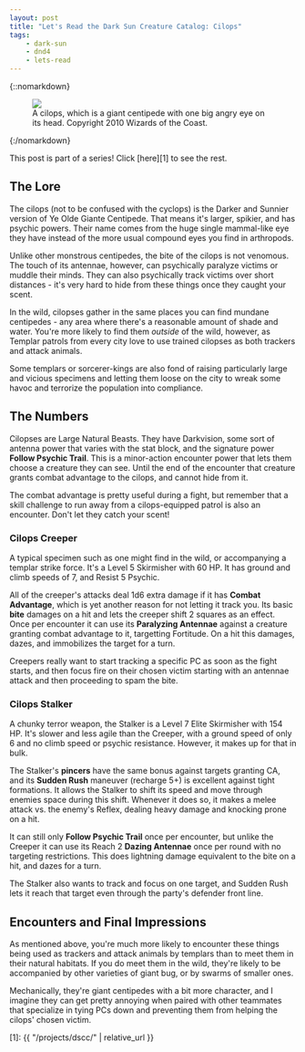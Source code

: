 ```yaml
---
layout: post
title: "Let's Read the Dark Sun Creature Catalog: Cilops"
tags:
    - dark-sun
    - dnd4
    - lets-read
---
```


{::nomarkdown}
<figure class="center">
  <img src="{{ "/assets/wir-dscc-cilops.jpeg" | absolute_url }}"/>
  <figcaption>
    A cilops, which is a giant centipede with one big angry eye on its head.
    Copyright 2010 Wizards of the Coast.
  </figcaption>
</figure>
{:/nomarkdown}

This post is part of a series! Click [here][1] to see the rest.

## The Lore

The cilops (not to be confused with the cyclops) is the Darker and Sunnier
version of Ye Olde Giante Centipede. That means it's larger, spikier, and has
psychic powers. Their name comes from the huge single mammal-like eye they have
instead of the more usual compound eyes you find in arthropods.

Unlike other monstrous centipedes, the bite of the cilops is not venomous. The
touch of its antennae, however, can psychically paralyze victims or muddle their
minds. They can also psychically track victims over short distances - it's very
hard to hide from these things once they caught your scent.

In the wild, cilopses gather in the same places you can find mundane
centipedes - any area where there's a reasonable amount of shade and
water. You're more likely to find them _outside_ of the wild, however, as
Templar patrols from every city love to use trained cilopses as both trackers
and attack animals.

Some templars or sorcerer-kings are also fond of raising particularly large and
vicious specimens and letting them loose on the city to wreak some havoc and
terrorize the population into compliance.

## The Numbers

Cilopses are Large Natural Beasts. They have Darkvision, some sort of antenna
power that varies with the stat block, and the signature power **Follow Psychic
Trail**. This is a minor-action encounter power that lets them choose a creature
they can see. Until the end of the encounter that creature grants combat
advantage to the cilops, and cannot hide from it.

The combat advantage is pretty useful during a fight, but remember that a skill
challenge to run away from a cilops-equipped patrol is also an encounter. Don't
let they catch your scent!

### Cilops Creeper

A typical specimen such as one might find in the wild, or accompanying a templar
strike force. It's a Level 5 Skirmisher with 60 HP. It has ground and climb
speeds of 7, and Resist 5 Psychic.

All of the creeper's attacks deal 1d6 extra damage if it has **Combat
Advantage**, which is yet another reason for not letting it track you. Its basic
**bite** damages on a hit and lets the creeper shift 2 squares as an
effect. Once per encounter it can use its **Paralyzing Antennae** against a
creature granting combat advantage to it, targetting Fortitude. On a hit this
damages, dazes, and immobilizes the target for a turn.

Creepers really want to start tracking a specific PC as soon as the fight
starts, and then focus fire on their chosen victim starting with an antennae
attack and then proceeding to spam the bite.

### Cilops Stalker

A chunky terror weapon, the Stalker is a Level 7 Elite Skirmisher with 154
HP. It's slower and less agile than the Creeper, with a ground speed of only 6
and no climb speed or psychic resistance. However, it makes up for that in bulk.

The Stalker's **pincers** have the same bonus against targets granting CA, and
its **Sudden Rush** maneuver (recharge 5+) is excellent against tight
formations. It allows the Stalker to shift its speed and move through enemies
space during this shift. Whenever it does so, it makes a melee attack vs. the
enemy's Reflex, dealing heavy damage and knocking prone on a hit.

It can still only **Follow Psychic Trail** once per encounter, but unlike the
Creeper it can use its Reach 2 **Dazing Antennae** once per round with no
targeting restrictions. This does lightning damage equivalent to the bite on a
hit, and dazes for a turn.

The Stalker also wants to track and focus on one target, and Sudden Rush lets it
reach that target even through the party's defender front line.


## Encounters and Final Impressions

As mentioned above, you're much more likely to encounter these things being used
as trackers and attack animals by templars than to meet them in their natural
habitats. If you do meet them in the wild, they're likely to be accompanied by
other varieties of giant bug, or by swarms of smaller ones.

Mechanically, they're giant centipedes with a bit more character, and I imagine
they can get pretty annoying when paired with other teammates that specialize in
tying PCs down and preventing them from helping the cilops' chosen victim.

[1]: {{ "/projects/dscc/" | relative_url }}

